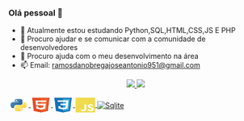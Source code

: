 ### Olá pessoal 👋

- 🌱 Atualmente estou estudando Python,SQL,HTML,CSS,JS E PHP
- 👯 Procuro ajudar e se comunicar com a comunidade de desenvolvedores
- 🤔 Procuro ajuda com o meu desenvolvimento na área
- 📫 Email: ramosdanobregajoseantonio951@gmail.com

<div align="center">
  <a href="https://github.com/joseAntonioNobrega99">
  <img height="180em" src="https://github-readme-stats.vercel.app/api?username=joseAntonioNobrega99&show_icons=true&theme=cobalt&include_all_commits=true&count_private=true"/>
  <img height="180em" src="https://github-readme-stats.vercel.app/api/top-langs/?username=joseAntonioNobrega99&layout=compact&langs_count=7&theme=cobalt"/>
</div>
  
<div style="display: inline_block"><br>
  <img align="center" alt="Python" height="30" width="40" src="https://raw.githubusercontent.com/devicons/devicon/master/icons/python/python-original.svg">
  <img align="center" alt="HTML" height="30" width="40" src="https://raw.githubusercontent.com/devicons/devicon/master/icons/html5/html5-original.svg">
  <img align="center" alt="CSS" height="30" width="40" src="https://raw.githubusercontent.com/devicons/devicon/master/icons/css3/css3-original.svg">
  <img align="center" alt="Js" height="30" width="40" src="https://raw.githubusercontent.com/devicons/devicon/master/icons/javascript/javascript-plain.svg">
  <img align="center" alt="Sqlite" height="30" width="40"src="https://cdn.jsdelivr.net/gh/devicons/devicon/icons/sqlite/sqlite-original.svg" />
  </div>

